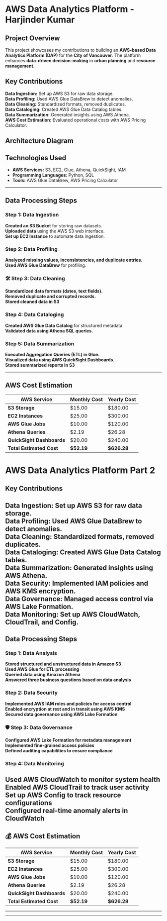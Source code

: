 #  AWS Data Analytics Platform - Harjinder Kumar

##  Project Overview  
This project showcases my contributions to building an **AWS-based Data Analytics Platform (DAP)** for the **City of Vancouver**. The platform enhances **data-driven decision-making** in **urban planning** and **resource management**.  

##  Key Contributions  
 **Data Ingestion:** Set up AWS S3 for raw data storage.  
 **Data Profiling:** Used AWS Glue DataBrew to detect anomalies.  
 **Data Cleaning:** Standardized formats, removed duplicates.  
 **Data Cataloging:** Created AWS Glue Data Catalog tables.  
 **Data Summarization:** Generated insights using AWS Athena.  
 **AWS Cost Estimation:** Evaluated operational costs with AWS Pricing Calculator.  

##  Architecture Diagram  

##  Technologies Used  
- **AWS Services:** S3, EC2, Glue, Athena, QuickSight, IAM  
- **Programming Languages:** Python, SQL  
- **Tools:** AWS Glue DataBrew, AWS Pricing Calculator  

---

##  Data Processing Steps  

###  Step 1: Data Ingestion  
 **Created an S3 Bucket** for storing raw datasets.  
 **Uploaded data** using the AWS S3 web interface.  
 **Set up EC2 Instance** to automate data ingestion.  


###  Step 2: Data Profiling  
 **Analyzed missing values, inconsistencies, and duplicate entries.**  
 **Used AWS Glue DataBrew** for profiling.    

### 🛠 Step 3: Data Cleaning  
 **Standardized data formats (dates, text fields).**  
 **Removed duplicate and corrupted records.**  
 **Stored cleaned data in S3**   

###  Step 4: Data Cataloging  
 **Created AWS Glue Data Catalog** for structured metadata.  
 **Validated data using Athena SQL queries.**    

###  Step 5: Data Summarization  
 **Executed Aggregation Queries (ETL) in Glue.**  
 **Visualized data using AWS QuickSight Dashboards.**  
 **Stored summarized reports in S3**  

---

##  AWS Cost Estimation  
| AWS Service  | Monthly Cost | Yearly Cost |
|--------------|-------------|-------------|
| **S3 Storage** | $15.00  | $180.00  |
| **EC2 Instances** | $25.00  | $300.00  |
| **AWS Glue Jobs** | $10.00  | $120.00  |
| **Athena Queries** | $2.19  | $26.28  |
| **QuickSight Dashboards** | $20.00  | $240.00  |
| **Total Estimated Cost** | **$52.19**  | **$626.28**  |
 
#  AWS Data Analytics Platform Part 2

##  Key Contributions  
 **Data Ingestion:** Set up AWS S3 for raw data storage.  
 **Data Profiling:** Used AWS Glue DataBrew to detect anomalies.  
 **Data Cleaning:** Standardized formats, removed duplicates.  
 **Data Cataloging:** Created AWS Glue Data Catalog tables.  
 **Data Summarization:** Generated insights using AWS Athena.  
 **Data Security:** Implemented IAM policies and AWS KMS encryption.  
 **Data Governance:** Managed access control via AWS Lake Formation.  
 **Data Monitoring:** Set up AWS CloudWatch, CloudTrail, and Config.   
---
##  **Data Processing Steps**  

###  Step 1: Data Analysis  
 **Stored structured and unstructured data in Amazon S3**  
 **Used AWS Glue for ETL processing**  
 **Queried data using Amazon Athena**  
 **Answered three business questions based on data analysis**    

###  Step 2: Data Security  
 **Implemented AWS IAM roles and policies for access control**  
 **Enabled encryption at rest and in transit using AWS KMS**  
 **Secured data governance using AWS Lake Formation**    

### 🛡 Step 3: Data Governance  
 **Configured AWS Lake Formation for metadata management**  
 **Implemented fine-grained access policies**  
 **Defined auditing capabilities to ensure compliance**   

###  Step 4: Data Monitoring  
 **Used AWS CloudWatch to monitor system health**  
 **Enabled AWS CloudTrail to track user activity**  
 **Set up AWS Config to track resource configurations**  
 **Configured real-time anomaly alerts in CloudWatch**  
---

## 💰 **AWS Cost Estimation**  
| AWS Service  | Monthly Cost | Yearly Cost |
|--------------|-------------|-------------|
| **S3 Storage** | $15.00  | $180.00  |
| **EC2 Instances** | $25.00  | $300.00  |
| **AWS Glue Jobs** | $10.00  | $120.00  |
| **Athena Queries** | $2.19  | $26.28  |
| **QuickSight Dashboards** | $20.00  | $240.00  |
| **Total Estimated Cost** | **$52.19**  | **$626.28**  | 

---

---
